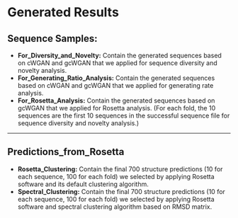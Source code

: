 # Generated Results

## Sequence Samples:

* **For_Diversity_and_Novelty:** Contain the generated sequences based on cWGAN and gcWGAN that we applied for sequence diversity and novelty analysis.
* **For_Generating_Ratio_Analysis:** Contain the generated sequences based on cWGAN and gcWGAN that we applied for generating rate analysis.
* **For_Rosetta_Analysis:** Contain the generated sequences based on gcWGAN that we applied for Rosetta analysis. (For each fold, the 10 sequences are the first 10 sequences in the successful sequence file for sequence diversity and novelty analysis.)

*** 

## Predictions_from_Rosetta

* **Rosetta_Clustering:** Contain the final 700 structure predictions (10 for each sequence, 100 for each fold) we selected by applying Rosetta software and its default clustering algorithm.
* **Spectral_Clustering:** Contain the final 700 structure predictions (10 for each sequence, 100 for each fold) we selected by applying Rosetta software and spectral clustering algorithm based on RMSD matrix.
